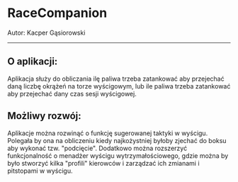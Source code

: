 # **RaceCompanion**

Autor: Kacper Gąsiorowski
***
## O aplikacji:
Aplikacja służy do obliczania ilę paliwa trzeba zatankować aby przejechać daną liczbę okrążeń na torze wyścigowym, lub ile paliwa trzeba zatankować aby przejechać dany czas sesji wyścigowej.

## Możliwy rozwój:
Aplikacje można rozwinąć o funkcję sugerowanej taktyki w wyścigu. Polegała by ona na obliczeniu kiedy najkożystniej byłoby zjechać do boksu aby wykonać tzw. "podcięcie". Dodatkowo można rozszerzyć funkcjonalność o menadżer wyścigu wytrzymałościowego, gdzie można by było stworzyć kilka "profili" kierowców i zarządzać ich zmianami i pitstopami w wyścigu.
